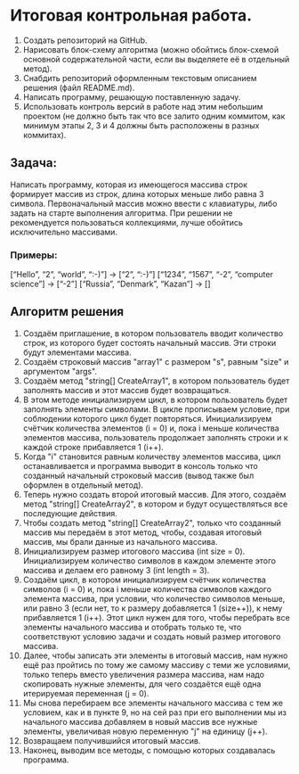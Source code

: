 # Итоговая контрольная работа.

1. Создать репозиторий на GitHub.
2. Нарисовать блок-схему алгоритма (можно обойтись блок-схемой основной содержательной части, если вы выделяете её в отдельный метод).
3. Снабдить репозиторий оформленным текстовым описанием решения (файл README.md).
4. Написать программу, решающую поставленную задачу.
5. Использовать контроль версий в работе над этим небольшим проектом (не должно быть так что все залито одним коммитом, как минимум этапы 2, 3 и 4 должны быть расположены в разных коммитах).

## Задача:
Написать программу, которая из имеющегося массива строк формирует массив из строк, длина которых меньше либо равна 3 символа. Первоначальный массив можно ввести с клавиатуры, либо задать на старте выполнения алгоритма. При решении не рекомендуется пользоваться коллекциями, лучше обойтись исключительно массивами.

### Примеры:
[“Hello”, “2”, “world”, “:-)”] → [“2”, “:-)”]
[“1234”, “1567”, “-2”, “computer science”] → [“-2”]
[“Russia”, “Denmark”, “Kazan”] → []

## Алгоритм решения

1. Создаём приглашение, в котором пользователь вводит количество строк, из которого будет состоять начальный массив. Эти строки будут элементами массива.
2. Создаём строковый массив "array1" с размером "s", равным "size" и аргументом "args".
3. Создаём метод "string[] CreateArray1", в котором пользователь будет заполнять массив и этот массив будет возвращаться.
4. В этом методе инициализируем цикл, в котором пользователь будет заполнять элементы символами. В цикле прописываем условие, при соблюдении которого цикл будет повторяться. Инициализируем счётчик количества элементов (i = 0) и, пока i меньше количества элементов массива, пользователь продолжает заполнять строки и к каждой строке прибавляется 1 (i++).
5. Когда "i" становится равным количеству элементов массива, цикл останавливается и программа выводит в консоль только что созданный начальный строковый массив (вывод также был оформлен в отдельный метод).
6. Теперь нужно создать второй итоговый массив. Для этого, создаём метод "string[] CreateArray2", в котором и будут осуществляться все последующие действия.
7. Чтобы создать метод "string[] CreateArray2", только что созданный массив мы передаём в этот метод, чтобы, создавая итоговый массив, мы брали данные из начального массива.
8. Инициализируем размер итогового массива (int size = 0). Инициализируем количество символов в каждом элементе этого массива и делаем его равному 3 (int length = 3).
9. Создаём цикл, в котором инициализируем счётчик количества символов (i = 0) и, пока i меньше количества символов каждого элемента массива, при условии, что количество символов меньше, или равно 3 (если нет, то к размеру добавляется 1 (size++)), к нему прибавляется 1 (i++). Этот цикл нужен для того, чтобы перебрать все элементы начального массива и отобрать только те, что соответствуют условию задачи и создать новый размер итогового массива.
10. Далее, чтобы записать эти элементы в итоговый массив, нам нужно ещё раз пройтись по тому же самому массиву с теми же условиями, только теперь вместо увеличения размера массива, нам надо скопировать нужные элементы, для чего создаётся ещё одна итерируемая переменная (j = 0).
11. Мы снова перебираем все элементы начального массива с тем же условием, как и в пункте 9, но на сей раз при его выполнении мы из начального массива добавляем в новый массив все нужные элементы, увеличивая новую переменную "j" на единицу (j++).
12. Возвращаем получившийся итоговый массив.
13. Наконец, выводим все методы, с помощью которых создавалась программа. 